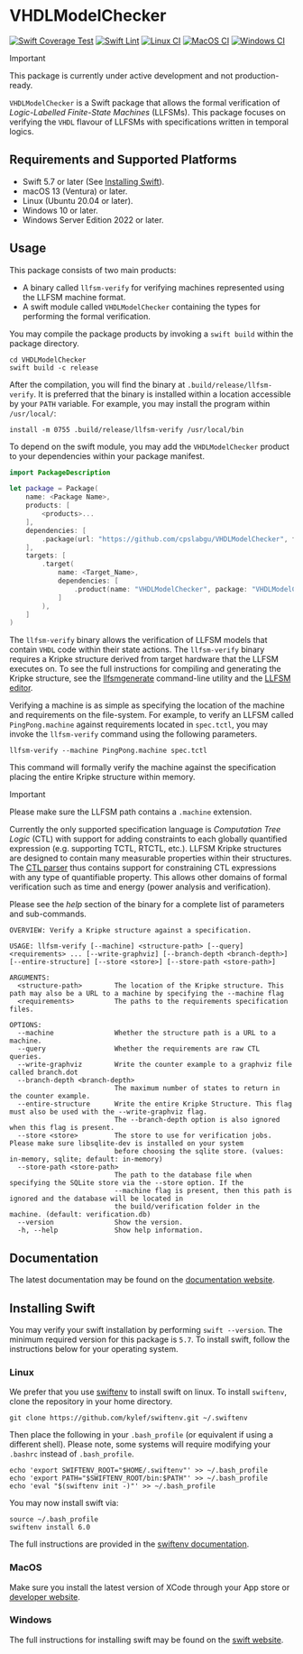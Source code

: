 # VHDLModelChecker
[![Swift Coverage Test](https://github.com/CPSLabGU/VHDLModelChecker/actions/workflows/cov.yml/badge.svg)](https://github.com/CPSLabGU/VHDLModelChecker/actions/workflows/cov.yml)
[![Swift Lint](https://github.com/CPSLabGU/VHDLModelChecker/actions/workflows/swiftlint.yml/badge.svg)](https://github.com/CPSLabGU/VHDLModelChecker/actions/workflows/swiftlint.yml)
[![Linux CI](https://github.com/CPSLabGU/VHDLModelChecker/actions/workflows/ci-linux.yml/badge.svg)](https://github.com/CPSLabGU/VHDLModelChecker/actions/workflows/ci-linux.yml)
[![MacOS CI](https://github.com/CPSLabGU/VHDLModelChecker/actions/workflows/ci-macOS.yml/badge.svg)](https://github.com/CPSLabGU/VHDLModelChecker/actions/workflows/ci-macOS.yml)
[![Windows CI](https://github.com/CPSLabGU/VHDLModelChecker/actions/workflows/ci-windows.yml/badge.svg)](https://github.com/CPSLabGU/VHDLModelChecker/actions/workflows/ci-windows.yml)

> [!IMPORTANT]
> This package is currently under active development and not production-ready.

`VHDLModelChecker` is a Swift package that allows the formal verification of *Logic-Labelled Finite-State Machines* (LLFSMs).
This package focuses on verifying the `VHDL` flavour of LLFSMs with specifications written in temporal logics.

## Requirements and Supported Platforms

- Swift 5.7 or later (See [Installing Swift](#installing-swift)).
- macOS 13 (Ventura) or later.
- Linux (Ubuntu 20.04 or later).
- Windows 10 or later.
- Windows Server Edition 2022 or later.

## Usage
This package consists of two main products:
- A binary called `llfsm-verify` for verifying machines represented using the LLFSM machine format.
- A swift module called `VHDLModelChecker` containing the types for performing the formal verification.

You may compile the package products by invoking a `swift build` within the package directory.
```shell
cd VHDLModelChecker
swift build -c release
```

After the compilation, you will find the binary at `.build/release/llfsm-verify`. It is preferred that the
binary is installed within a location accessible by your `PATH` variable. For example, you may install the
program within `/usr/local/`:
```shell
install -m 0755 .build/release/llfsm-verify /usr/local/bin
```

To depend on the swift module, you may add the `VHDLModelChecker` product to your dependencies within your
package manifest.
```swift
import PackageDescription

let package = Package(
    name: <Package Name>,
    products: [
        <products>...
    ],
    dependencies: [
        .package(url: "https://github.com/cpslabgu/VHDLModelChecker", from: "0.1.0"),
    ],
    targets: [
        .target(
            name: <Target_Name>,
            dependencies: [
                .product(name: "VHDLModelChecker", package: "VHDLModelChecker")
            ]
        ),
    ]
)
```

The `llfsm-verify` binary allows the verification of LLFSM models that contain `VHDL` code within their
state actions. The `llfsm-verify` binary requires a Kripke structure derived from target hardware that the LLFSM
executes on. To see the full instructions for compiling and generating the Kripke structure, see the
[llfsmgenerate](https://github.com/cpslabgu/LLFSMGenerate) command-line utility and the
[LLFSM editor](https://github.com/cpslabgu/editor).

Verifying a machine is as simple as specifying the location of the machine and requirements on the file-system.
For example, to verify an LLFSM called `PingPong.machine` against requirements located in `spec.tctl`,
you may invoke the `llfsm-verify` command using the following parameters.

```shell
llfsm-verify --machine PingPong.machine spec.tctl
```

This command will formally verify the machine against the specification placing the entire Kripke structure within memory.

> [!IMPORTANT]
> Please make sure the LLFSM path contains a `.machine` extension.

Currently the only supported specification language is *Computation Tree Logic* (CTL) with support for adding
constraints to each globally quantified expression (e.g. supporting TCTL, RTCTL, etc.). LLFSM Kripke structures
are designed to contain many measurable properties within their structures. The [CTL parser](https://github.com/cpslabgu/TCTLParser)
thus contains support for constraining CTL expressions with any type of quantifiable property. This allows other domains of
formal verification such as time and energy (power analysis and verification).

Please see the *help* section of the binary for a complete list of parameters and sub-commands.
```shell
OVERVIEW: Verify a Kripke structure against a specification.

USAGE: llfsm-verify [--machine] <structure-path> [--query] <requirements> ... [--write-graphviz] [--branch-depth <branch-depth>] [--entire-structure] [--store <store>] [--store-path <store-path>]

ARGUMENTS:
  <structure-path>        The location of the Kripke structure. This path may also be a URL to a machine by specifying the --machine flag
  <requirements>          The paths to the requirements specification files.

OPTIONS:
  --machine               Whether the structure path is a URL to a machine.
  --query                 Whether the requirements are raw CTL queries.
  --write-graphviz        Write the counter example to a graphviz file called branch.dot
  --branch-depth <branch-depth>
                          The maximum number of states to return in the counter example.
  --entire-structure      Write the entire Kripke Structure. This flag must also be used with the --write-graphviz flag.
                          The --branch-depth option is also ignored when this flag is present.
  --store <store>         The store to use for verification jobs. Please make sure libsqlite-dev is installed on your system
                          before choosing the sqlite store. (values: in-memory, sqlite; default: in-memory)
  --store-path <store-path>
                          The path to the database file when specifying the SQLite store via the --store option. If the
                          --machine flag is present, then this path is ignored and the database will be located in
                          the build/verification folder in the machine. (default: verification.db)
  --version               Show the version.
  -h, --help              Show help information.
```

## Documentation

The latest documentation may be found on the
[documentation website](https://cpslabgu.github.io/VHDLModelChecker/).

## Installing Swift

You may verify your swift installation by performing `swift --version`. The minimum required version for
this package is `5.7`. To install swift, follow the instructions below for your operating system.

### Linux

We prefer that you use [swiftenv](https://github.com/kylef/swiftenv) to install swift on linux. To install
`swiftenv`, clone the repository in your home directory.

```shell
git clone https://github.com/kylef/swiftenv.git ~/.swiftenv
```

Then place the following in your `.bash_profile` (or equivalent if using a different shell). Please note,
some systems will require modifying your `.bashrc` instead of `.bash_profile`.

```shell
echo 'export SWIFTENV_ROOT="$HOME/.swiftenv"' >> ~/.bash_profile
echo 'export PATH="$SWIFTENV_ROOT/bin:$PATH"' >> ~/.bash_profile
echo 'eval "$(swiftenv init -)"' >> ~/.bash_profile
```

You may now install swift via:

```shell
source ~/.bash_profile
swiftenv install 6.0
```

The full instructions are provided in the
[swiftenv documentation](https://swiftenv.fuller.li/en/latest/installation.html).

### MacOS

Make sure you install the latest version of XCode through your App store or
[developer website](https://developer.apple.com/xcode/).

### Windows

The full instructions for installing swift may be found on the [swift website](https://www.swift.org/install/windows/).
